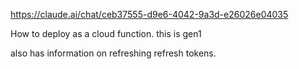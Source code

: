 
https://claude.ai/chat/ceb37555-d9e6-4042-9a3d-e26026e04035

How to deploy as a cloud function. this is gen1

also has information on refreshing refresh tokens.
